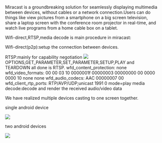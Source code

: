 Miracast is a groundbreaking solution for seamlessly displaying multimedia between devices, without cables or a network connection.Users can do things like view pictures from a smartphone on a big screen television, share a laptop screen with 
the conference room projector in real-time, and watch live programs from a home cable box on a tablet.

Wifi-direct,RTSP,media decode is main procedure in miracast:

Wifi-direct(p2p):setup the connection between devices.

RTSP:mainly for capability negotiation
![](https://github.com/wirelessdisplay/Miracast/blob/master/mira_rtsp.png)
OPTIONS,GET_PARAMETER,SET_PARAMETER,SETUP,PLAY and TEARDOWN all done is RTSP.
wfd_content_protection: none
wfd_video_formats: 00 00 03 10 0000001f 00000003 00000000 00 0000 0000 10 none none
wfd_audio_codecs: AAC 00000007 00
wfd_client_rtp_ports: RTP/AVP/UDP;unicast 1991 0 mode=play
media decode:decode and render the received audio/video data

We have realized multiple devices casting to one screen together.

single android device

![](https://github.com/wirelessdisplay/Miracast/blob/master/mira_one.gif)

two android devices

![](https://github.com/wirelessdisplay/Miracast/blob/master/mira_two.gif)

